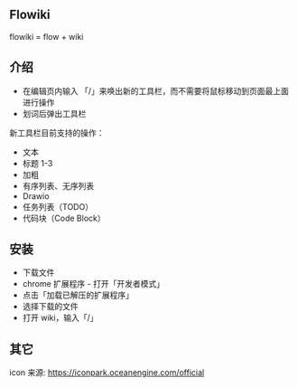 ## Flowiki

flowiki = flow + wiki

## 介绍

- 在编辑页内输入 「/」来唤出新的工具栏，而不需要将鼠标移动到页面最上面进行操作
- 划词后弹出工具栏

新工具栏目前支持的操作：

- 文本
- 标题 1-3
- 加粗
- 有序列表、无序列表
- Drawio
- 任务列表（TODO）
- 代码块（Code Block）

## 安装

- 下载文件
- chrome 扩展程序 - 打开「开发者模式」
- 点击「加载已解压的扩展程序」
- 选择下载的文件
- 打开 wiki，输入「/」

## 其它

icon 来源: https://iconpark.oceanengine.com/official
